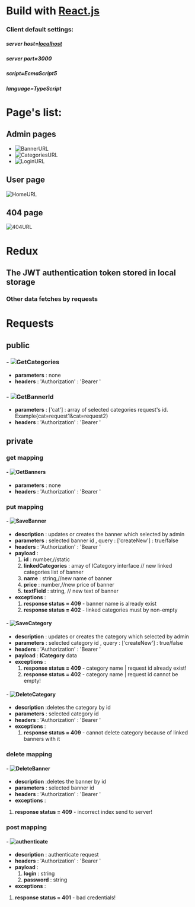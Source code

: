 # Build with [React.js](https://en.reactjs.org/)

### Client default settings:

##### server host=[localhost](http://localhost:3000)

##### server port=3000

##### script=EcmaScript5

##### language=TypeScript

# Page's list:
## Admin pages
- ![BannerURL](https://img.shields.io/badge/Banners&nbsp;Page-http://localhost:3000/admin/banners-<blue>?style=for-the-badge)
- ![CategoriesURL](https://img.shields.io/badge/Categories&nbsp;Page-http://localhost:3000/admin/banners-<blue>?style=for-the-badge)
- ![LoginURL](https://img.shields.io/badge/Login&nbsp;Page-http://localhost:3000/admin/login-<blue>?style=for-the-badge)
## User page
![HomeURL](https://img.shields.io/badge/User&nbsp;Page-http://localhost:3000/home-<blue>?style=for-the-badge)
## 404 page
![404URL](https://img.shields.io/badge/404&nbsp;Page-all&nbsp;incorrect&nbsp;urls&nbsp;which&nbsp;starts&nbsp;by&nbsp;http://localhost:3000/-<blue>?style=for-the-badge)
# Redux
## The JWT authentication token stored in local storage 
### Other data fetches by requests
# Requests
## public
### - ![GetCategories](https://img.shields.io/badge/GET-http://localhost:8080/getCategories-<blue>?style=flat-square&l)
- **parameters** : none  
- **headers** : 'Authorization' : 'Bearer '
### - ![GetBannerId](https://img.shields.io/badge/GET-http://localhost:8080/bid-<blue>?style=flat-square&l)
- **parameters** : ['cat'] : array of selected categories request's id. Example{cat=request1&cat=request2}
- **headers** : 'Authorization' : 'Bearer '
## private
### get mapping
#### - ![GetBanners](https://img.shields.io/badge/GET-http://localhost:8080/api/private/getBanners-<blue>?style=flat-square&l&color=9c0b0b&labelColor=242424)
- **parameters** : none  
- **headers** : 'Authorization' : 'Bearer '
### put mapping
#### - ![SaveBanner](https://img.shields.io/badge/PUT-http://localhost:8080/api/private/banners/save/{:bannerId}-<blue>?style=flat-square&l&color=9c0b0b&labelColor=242424)
- **description** : updates or creates the banner which selected by admin
- **parameters** : selected banner id  , query : ['createNew'] : true/false
- **headers** : 'Authorization' : 'Bearer '
- **payload** : 
   1. **id** : number,//static
   2. **linkedCategories** : array of ICategory interface // new linked categories list of banner
   3. **name** : string,//new name of banner
   4. **price** : number,//new price of banner
   5. **textField** : string, // new text of banner
- **exceptions** : 
  1. **response status = 409** - banner name is already exist
  2. **response status = 402** - linked categories must by non-empty
#### - ![SaveCategory](https://img.shields.io/badge/PUT-http://localhost:8080/api/private/categories/save/{:bannerId}-<blue>?style=flat-square&l&color=9c0b0b&labelColor=242424)
- **description** : updates or creates the category which selected by admin
- **parameters** : selected category id , query : ['createNew'] : true/false
- **headers** : 'Authorization' : 'Bearer '
- **payload** : **ICategory** data
- **exceptions** : 
  1. **response status = 409** - category name | request id already exist!
  2. **response status = 402** - category name | request id cannot be empty!
#### - ![DeleteCategory](https://img.shields.io/badge/PUT-http://localhost:8080/api/private/categories/delete/{:id}-<blue>?style=flat-square&l&color=9c0b0b&labelColor=242424)
- **description** :deletes the category by id 
- **parameters** : selected category id  
- **headers** : 'Authorization' : 'Bearer '
- **exceptions** : 
  1. **response status = 409** - cannot delete category because of linked banners with it
### delete mapping
#### - ![DeleteBanner](https://img.shields.io/badge/DELETE-http://localhost:8080/api/private/banners/delete/{:id}-<blue>?style=flat-square&l&color=9c0b0b&labelColor=242424)
- **description** :deletes the banner by id 
- **parameters** : selected banner id  
- **headers** : 'Authorization' : 'Bearer '
- **exceptions** : 
1. **response status = 409** - incorrect index send to server!
### post mapping
#### - ![authenticate](https://img.shields.io/badge/POST-http://localhost:8080/api/private/authenticate-<blue>?style=flat-square&l&color=9c0b0b&labelColor=242424)
- **description** : authenticate request
- **headers** : 'Authorization' : 'Bearer '
-  **payload** : 
   1. **login** : string
   2. **password** : string
- **exceptions** : 
1. **response status = 401** - bad credentials!

